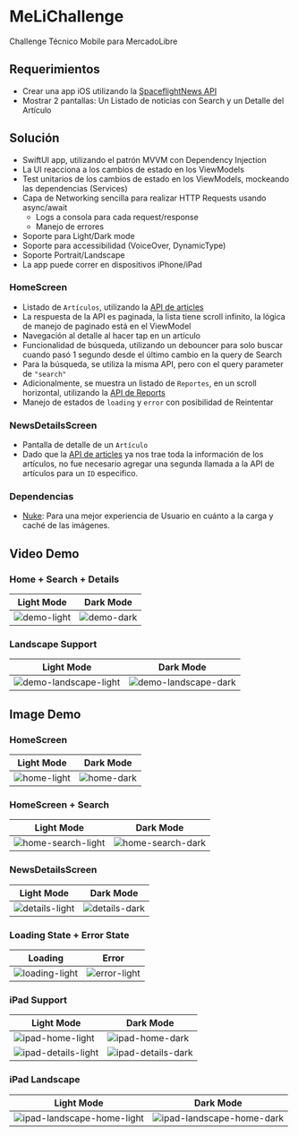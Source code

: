 # MeLiChallenge

Challenge Técnico Mobile para MercadoLibre

## Requerimientos

- Crear una app iOS utilizando la [SpaceflightNews API](https://api.spaceflightnewsapi.net/v4/docs/)
- Mostrar 2 pantallas: Un Listado de noticias con Search y un Detalle del Artículo

## Solución

- SwiftUI app, utilizando el patrón MVVM con Dependency Injection
- La UI reacciona a los cambios de estado en los ViewModels
- Test unitarios de los cambios de estado en los ViewModels, mockeando las dependencias (Services)
- Capa de Networking sencilla para realizar HTTP Requests usando async/await
  - Logs a consola para cada request/response
  - Manejo de errores
- Soporte para Light/Dark mode
- Soporte para accessibilidad (VoiceOver, DynamicType)
- Soporte Portrait/Landscape
- La app puede correr en dispositivos iPhone/iPad

### HomeScreen

- Listado de `Artículos`, utilizando la [API de articles](https://api.spaceflightnewsapi.net/v4/articles/)
- La respuesta de la API es paginada, la lista tiene scroll infinito, la lógica de manejo de paginado está en el ViewModel
- Navegación al detalle al hacer tap en un artículo
- Funcionalidad de búsqueda, utilizando un debouncer para solo buscar cuando pasó 1 segundo desde el último cambio en la query de Search
- Para la búsqueda, se utiliza la misma API, pero con el query parameter de `"search"`
- Adicionalmente, se muestra un listado de `Reportes`, en un scroll horizontal, utilizando la [API de Reports](https://api.spaceflightnewsapi.net/v4/reports/)
- Manejo de estados de `loading` y `error` con posibilidad de Reintentar

### NewsDetailsScreen

- Pantalla de detalle de un `Artículo`
- Dado que la [API de articles](https://api.spaceflightnewsapi.net/v4/articles/) ya nos trae toda la información de los artículos, no fue necesario agregar una segunda llamada a la API de artículos para un `ID` especifico.

### Dependencias

- [Nuke](https://github.com/kean/Nuke.git): Para una mejor experiencia de Usuario en cuánto a la carga y caché de las imágenes.

## Video Demo

### Home + Search + Details

| Light Mode | Dark Mode |
| - | - |
|![demo-light](/images/LMAppVideo.gif)|![demo-dark](/images/DMAppVideo.gif)|

### Landscape Support

| Light Mode | Dark Mode |
| - | - |
|![demo-landscape-light](/images/LMLSVideo.gif)|![demo-landscape-dark](/images/DMLSVideo.gif)|

## Image Demo

### HomeScreen

| Light Mode | Dark Mode |
| - | - |
|![home-light](/images/LMHome.png)|![home-dark](/images/DMHome.png)|

### HomeScreen + Search

| Light Mode | Dark Mode |
| - | - |
|![home-search-light](/images/LMSearch.png)|![home-search-dark](/images/DMSearch.png)|

### NewsDetailsScreen

| Light Mode | Dark Mode |
| - | - |
|![details-light](/images/LMDetails.png)|![details-dark](/images/DMDetails.png)|

### Loading State + Error State

| Loading | Error |
| - | - |
|![loading-light](/images/LoadingView.png)|![error-light](/images/LMErrorView.png)|

### iPad Support

| Light Mode | Dark Mode |
| - | - |
|![ipad-home-light](/images/LMHomeIpad.png)|![ipad-home-dark](/images/DMHomeIpad.png)|
|![ipad-details-light](/images/LMDetailsIpad.png)|![ipad-details-dark](/images/DMDetailsIpad.png)|

### iPad Landscape

| Light Mode | Dark Mode |
| - | - |
|![ipad-landscape-home-light](/images/LMLSIpad.png)|![ipad-landscape-home-dark](/images/DMLSIpad.png)|
